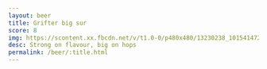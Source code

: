 ```yaml
---
layout: beer
title: Grifter big sur
score: 8
img: https://scontent.xx.fbcdn.net/v/t1.0-0/p480x480/13230238_10154147276023745_1973175567688158306_n.jpg?oh=3e06dd565b08a754e90aef0d8dc0f742&oe=590CEB4E
desc: Strong on flavour, big on hops
permalink: /beer/:title.html
---
```

